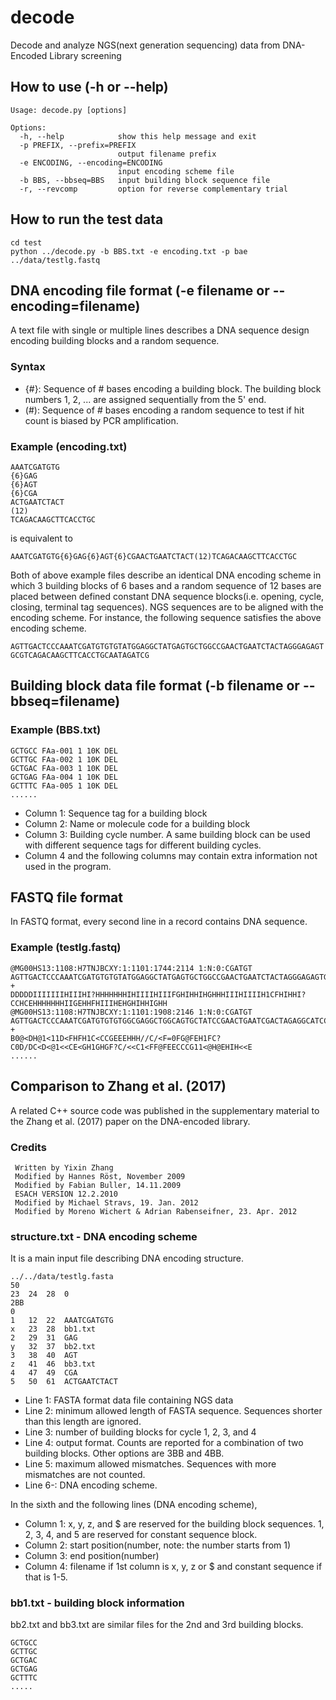 # decode
Decode and analyze NGS(next generation sequencing) data from DNA-Encoded Library screening 

## How to use (-h or --help)
```
Usage: decode.py [options]

Options:
  -h, --help            show this help message and exit
  -p PREFIX, --prefix=PREFIX
                        output filename prefix
  -e ENCODING, --encoding=ENCODING
                        input encoding scheme file
  -b BBS, --bbseq=BBS   input building block sequence file
  -r, --revcomp         option for reverse complementary trial
```

## How to run the test data

```
cd test
python ../decode.py -b BBS.txt -e encoding.txt -p bae ../data/testlg.fastq
```

## DNA encoding file format (-e filename or --encoding=filename)

A text file with single or multiple lines describes a DNA sequence design encoding building blocks and a random sequence.

### Syntax

- {#}: Sequence of # bases encoding a building block. The building block numbers 1, 2, ... are assigned sequentially from the 5' end.
- (#): Sequence of # bases encoding a random sequence to test if hit count is biased by PCR amplification.

### Example (encoding.txt)

```
AAATCGATGTG
{6}GAG
{6}AGT
{6}CGA
ACTGAATCTACT
(12)
TCAGACAAGCTTCACCTGC
```

is equivalent to

```
AAATCGATGTG{6}GAG{6}AGT{6}CGAACTGAATCTACT(12)TCAGACAAGCTTCACCTGC
```

Both of above example files describe an identical DNA encoding scheme in which 3 building blocks of 6 bases and a random sequence of 12 bases are placed between defined constant DNA sequence blocks(i.e. opening, cycle, closing, terminal tag sequences). NGS sequences are to be aligned with the encoding scheme. For instance, the following sequence satisfies the above encoding scheme.

```AGTTGACTCCCAAATCGATGTGTGTATGGAGGCTATGAGTGCTGGCCGAACTGAATCTACTAGGGAGAGTGCGTCAGACAAGCTTCACCTGCAATAGATCG```

## Building block data file format (-b filename or --bbseq=filename)

### Example (BBS.txt)

```
GCTGCC FAa-001 1 10K DEL
GCTTGC FAa-002 1 10K DEL
GCTGAC FAa-003 1 10K DEL
GCTGAG FAa-004 1 10K DEL
GCTTTC FAa-005 1 10K DEL
......
```

- Column 1: Sequence tag for a building block
- Column 2: Name or molecule code for a building block
- Column 3: Building cycle number. A same building block can be used with different sequence tags for different building cycles.
- Column 4 and the following columns may contain extra information not used in the program.

## FASTQ file format

In FASTQ format, every second line in a record contains DNA sequence.

### Example (testlg.fastq)
```
@MG00HS13:1108:H7TNJBCXY:1:1101:1744:2114 1:N:0:CGATGT
AGTTGACTCCCAAATCGATGTGTGTATGGAGGCTATGAGTGCTGGCCGAACTGAATCTACTAGGGAGAGTGCGTCAGACAAGCTTCACCTGCAATAGATCG
+
DDDDDIIIIIIIHIIIHI?HHHHHHHIHIIIIHIIIFGHIHHIHGHHHIIIHIIIIH1CFHIHHI?CCHCEHHHHHHHIIGEHHFHIIIHEHGHIHHIGHH
@MG00HS13:1108:H7TNJBCXY:1:1101:1908:2146 1:N:0:CGATGT
AGTTGACTCCCAAATCGATGTGTGTGGCGAGGCTGGCAGTGCTATCCGAACTGAATCGACTAGAGGCATCCGGTCAGACAAGCTTCACGTGCAATAGATCG
+
B0@<DH@1<11D<FHFH1C<CCGEEEHHH//C/<F=0FG@FEH1FC?C0D/DC<D<@1<<CE<GH1GHGF?C/<<C1<FF@FEECCCG11<@H@EHIH<<E
......
```


## Comparison to Zhang et al. (2017)

A related C++ source code was published in the supplementary material to the Zhang et al. (2017) paper on the DNA-encoded library.

### Credits

```
 Written by Yixin Zhang
 Modified by Hannes Röst, November 2009
 Modified by Fabian Buller, 14.11.2009
 ESACH VERSION 12.2.2010
 Modified by Michael Stravs, 19. Jan. 2012
 Modified by Moreno Wichert & Adrian Rabenseifner, 23. Apr. 2012
```

### structure.txt - DNA encoding scheme

It is a main input file describing DNA encoding structure.

```
../../data/testlg.fasta
50
23 	24 	28	0
2BB
0
1	12	22	AAATCGATGTG
x	23	28	bb1.txt
2	29	31	GAG
y	32	37	bb2.txt
3	38	40	AGT
z	41	46	bb3.txt
4	47	49	CGA
5	50	61	ACTGAATCTACT
```

- Line 1: FASTA format data file containing NGS data
- Line 2: minimum allowed length of FASTA sequence. Sequences shorter than this length are ignored.
- Line 3: number of building blocks for cycle 1, 2, 3, and 4
- Line 4: output format. Counts are reported for a combination of two building blocks. Other options are 3BB and 4BB. 
- Line 5: maximum allowed mismatches. Sequences with more mismatches are not counted.
- Line 6-: DNA encoding scheme. 

In the sixth and the following lines (DNA encoding scheme),

- Column 1: x, y, z, and $ are reserved for the building block sequences. 1, 2, 3, 4, and 5 are reserved for constant sequence block.
- Column 2: start position(number, note: the number starts from 1)
- Column 3: end position(number)
- Column 4: filename if 1st column is x, y, z or $ and constant sequence if that is 1-5. 

### bb1.txt - building block information

bb2.txt and bb3.txt are similar files for the 2nd and 3rd building blocks.

```
GCTGCC
GCTTGC
GCTGAC
GCTGAG
GCTTTC
.....
```
